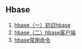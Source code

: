 ## Hbase
 1. [hbase（一）初识hbase](/hbase/202108/hbase_structure.md)
 2. [hbase（二）hbase客户端](/hbase/202108/client.md)
 3. [hbase常用命令](/hbase/202108/hbase_tips.md)
